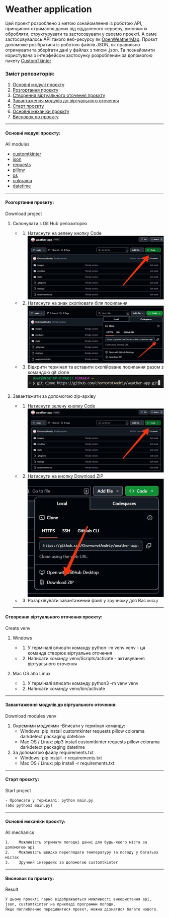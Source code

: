 # Weather application

Цей проект розроблено з метою ознайомлення із роботою API, принципом отримання даних від віддаленого серверу, вмінням їх обробляти, структурувати та застосовувати у своємо проєкті. А саме застосовувалось API такого веб-ресурсу як [OpenWeatherMap](https://openweathermap.org). Проєкт допоможе розібратися із роботою файлів JSON, як правильно отримувати та зберігати дані у файлах з типом .json. Та познайомити користувача з інтерфейсом застосунку розробленим за допомогою пакету [CustomTkinter](https://customtkinter.tomschimansky.com)

### Зміст репозиторія:

1. [Основні модулі проєкту](#all-modules)
2. [Розгортання проєкту](#download-project)
3. [Створення віртуального оточення проєкту](#create-venv)
4. [Завантаження модулів до віртуального оточення](#download-modules-venv)
5. [Старт проєкту](#start-project)
6. [Основні механіки проєкту](#all-mechanics)
7. [Висновок по проєкту](#result) 
___
<h4 id= 'all-modules'>Основні модулі проєкту:</h4>
All modules

- [customtkinter](https://customtkinter.tomschimansky.com/)
- [json](https://docs.python.org/3/library/json.html)
- [requests](https://requests.readthedocs.io/en/latest/)
- [pillow](https://pillow.readthedocs.io/en/stable/)
- [os](https://docs.python.org/3/library/os.html)
- [colorama](https://pypi.org/project/colorama/)
- [datetime](https://docs.python.org/3/library/datetime.html)
___
<h4 id= 'download-project'>Розгортання проєкту:</h4>
Download project

1. Склонувати з Git Hub репозиторію
    - 1. Натиснути на зелену кнопку Code ![tutorial1.jpg](static/icon/tutorial1.jpg)
    - 2. Натиснути на знак скопіювати біля посилання ![tutorial2.jpg](static/icon/tutorial2.jpg)
    - 3. Відкрити термінал та вставити скопійоване посилання разом з командою git clone ![tutorial3.jpg](static/icon/tutorial3.jpg)

2. Завантажити за допомогою zip-архіву
    - 1. Натиснути зелену кнопку Code ![tutorial1.jpg](static/icon/tutorial1.jpg)
    - 2. Натиснути на кнопку Download ZIP ![tutorial4.jpg](static/icon/tutorial4.jpg)
    - 3. Розархівувати завантажений файл у зручному для Вас місці
    ___
<h4 id= 'create-venv'>Створення віртуального оточення проєкту:</h4>
Сreate venv

1. Windows
    - 1. У терміналі вписати команду python -m venv venv - ця команда створює віртуальне оточення
    - 2. Написати команду venv/Scripts/activate - активування віртуального оточення

2. Mac OS або Linux
    - 1. У терміналі вписати команду python3 -m venv venv 
    - 2. Написати команду venv/bin/activate
___
<h4 id= 'download-modules-venv'>Завантаження модулів до віртуального оточення:</h4>
Download modules venv

1. Окремими модулями
    -Вписати у термінал команду:
    - Windows: pip install customtkinter requests pillow colorama darkdetect packaging datetime
    - Mac OS / Linux: pip3 install customtkinter requests pillow colorama darkdetect packaging datetime
2. За допомогою файлу requirements.txt
    - Windows: pip install -r requirements.txt
    - Mac OS / Linux: pip install -r requirements.txt
___
<h4 id= 'start-project'>Старт проєкту:</h4>
Start project

    - Прописати у терміналі: python main.py 
    (або python3 main.py)
___

<h4 id= 'all-mechanics'>Основні механіки проєкту:</h4>
All mechanics

    1.    Можливість отримати погодні данні для будь-якого міста за допомогою api
    2.    Можливість швидко переглядати температуру та погоду у багатьох містах
    3.    Зручний інтерфейс за допомогою customtkinter

___
<h4 id= 'result'>Висновок по проєкту:</h4>

Result

    У цьому проєкті гарно відображаються можливості використання api, json, customtkinter на прикладі программи погоди. 
    Якщо поглибленно передивитися проєкт, можна дізнатися багато нового.


